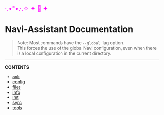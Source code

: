 <span style="color: magenta; font-size: 20px;">·.•°•.·.✧ ✦ 🧚 ✦</span> 
# Navi-Assistant Documentation

> Note: Most commands have the `--global` flag option.  
> This forces the use of the global Navi configuration, even when there is a local configuration in the current directory.
<hr>

**CONTENTS**  
- [ask](ask)
- [config](config)
- [files](files)
- [info](info)
- [init](init)
- [sync](sync)
- [tools](tools)


